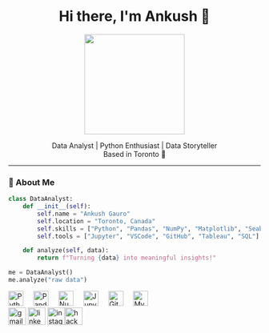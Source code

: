 <h1 align="center">Hi there, I'm Ankush 👋</h1>

<p align="center">
  <img src="https://media.giphy.com/media/26ufdipQqU2lhNA4g/giphy.gif" width="200"/>
</p>

<p align="center">
  Data Analyst | Python Enthusiast | Data Storyteller<br>
  Based in Toronto 🍁
</p>

---

### 🧠 About Me

```python
class DataAnalyst:
    def __init__(self):
        self.name = "Ankush Gauro"
        self.location = "Toronto, Canada"
        self.skills = ["Python", "Pandas", "NumPy", "Matplotlib", "Seaborn", "Data Visualization", "Machine Learning"]
        self.tools = ["Jupyter", "VSCode", "GitHub", "Tableau", "SQL"]

    def analyze(self, data):
        return f"Turning {data} into meaningful insights!"

me = DataAnalyst()
me.analyze("raw data")
```

<div align="left"> <img src="https://cdn.jsdelivr.net/gh/devicons/devicon/icons/python/python-original.svg" height="30" alt="Python" /> <img width="12" /> <img src="https://cdn.jsdelivr.net/gh/devicons/devicon/icons/pandas/pandas-original.svg" height="30" alt="Pandas" /> <img width="12" /> <img src="https://cdn.jsdelivr.net/gh/devicons/devicon/icons/numpy/numpy-original.svg" height="30" alt="NumPy" /> <img width="12" /> <img src="https://cdn.jsdelivr.net/gh/devicons/devicon/icons/jupyter/jupyter-original.svg" height="30" alt="Jupyter" /> <img width="12" /> <img src="https://cdn.jsdelivr.net/gh/devicons/devicon/icons/github/github-original.svg" height="30" alt="GitHub" /> <img width="12" /> <img src="https://cdn.jsdelivr.net/gh/devicons/devicon/icons/mysql/mysql-original.svg" height="30" alt="MySQL" /> </div>

<div align="left"> <a href="mailto:ajank1yu@gmail.com"><img src="https://img.shields.io/static/v1?message=Gmail&logo=gmail&label=&color=D14836&logoColor=white&labelColor=&style=for-the-badge" height="35" alt="gmail" /></a> <a href="www.linkedin.com/in/ankush-gauro-80ba6b226"><img src="https://img.shields.io/static/v1?message=LinkedIn&logo=linkedin&label=&color=0077B5&logoColor=white&labelColor=&style=for-the-badge" height="35" alt="linkedin" /></a> <a href="https://www.instagram.com/its_ankush.18"><img src="https://img.shields.io/static/v1?message=Instagram&logo=instagram&label=&color=E4405F&logoColor=white&labelColor=&style=for-the-badge" height="35" alt="instagram" /></a><a href="https://www.hackerrank.com/profile/ajank1yu"><img src="https://img.shields.io/static/v1?message=HackerRank&logo=hackerrank&label=&color=2EC866&logoColor=white&labelColor=&style=for-the-badge" height="35" alt="hackerrank" height="35" alt="discord" /></a> </div>
